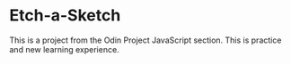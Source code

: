 # Etch-a-Sketch
This is a project from the Odin Project JavaScript section. This is practice and new learning experience.
